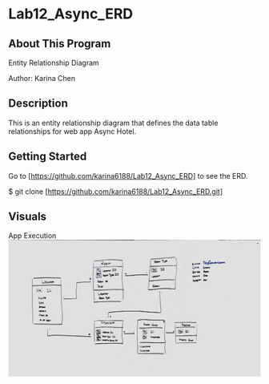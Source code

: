# Lab12_Async_ERD

## About This Program
Entity Relationship Diagram

Author: Karina Chen

## Description
This is an entity relationship diagram that defines the data table relationships for web app Async Hotel.

## Getting Started
Go to [https://github.com/karina6188/Lab12_Async_ERD] to see the ERD.

$ git clone [https://github.com/karina6188/Lab12_Async_ERD.git]

## Visuals

App Execution
![Alt whiteboarding capture](/Async_ERD.JPG)